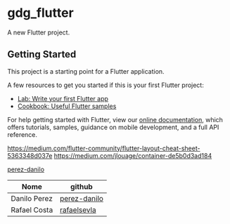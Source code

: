 # gdg_flutter

A new Flutter project.

## Getting Started

This project is a starting point for a Flutter application.

A few resources to get you started if this is your first Flutter project:

- [Lab: Write your first Flutter app](https://flutter.dev/docs/get-started/codelab)
- [Cookbook: Useful Flutter samples](https://flutter.dev/docs/cookbook)

For help getting started with Flutter, view our
[online documentation](https://flutter.dev/docs), which offers tutorials,
samples, guidance on mobile development, and a full API reference.

https://medium.com/flutter-community/flutter-layout-cheat-sheet-5363348d037e
https://medium.com/jlouage/container-de5b0d3ad184


[perez-danilo](https://github.com/perez-danilo)

| Nome | github |
| ------------- | ------------- |
| Danilo Perez  | [perez-danilo](https://github.com/perez-danilo)  |
| Rafael Costa | [rafaelsevla](https://github.com/rafaelsevla)  |
